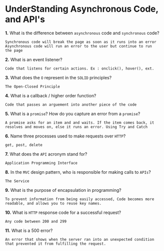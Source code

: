 # UnderStanding Asynchronous Code, and API's

**1.** What is the difference between `asynchronous` code and `synchronous` code?
<!-- enter you answer in the space below -->
```
Synchronous code will break the page as soon as it runs into an error
Asynchronous code will run an error to the user but continue to run the page
```
**2.** What is an event listener?
<!-- enter you answer in the space below -->
```
Code that listens for certain actions. Ex : onclick(), hover(), ext.
```
**3.** What does the `O` represent in the `SOLID` principles?
<!-- enter you answer in the space below -->
```
The Open-Closed Principle
```
**4.** What is a callback / higher order function?
<!-- enter you answer in the space below -->
```
Code that passes an arguement into another piece of the code
```
**5.** What is a `promise`? How do you capture an error from a `promise`?
<!-- enter you answer in the space below -->
```
A promise asks for an item and and waits. If the item comes back, it resolves and moves on, else it runs an error. Using Try and Catch
```
**6.** Name three processes used to make requests over `HTTP`?
<!-- enter you answer in the space below -->
```
get, post, delete
```
**7.** What does the `API` acronym stand for?
<!-- enter you answer in the space below -->
```
Application Programming Interface
```
**8.** In the `MVC` design pattern, who is responsible for making calls to `APIs`?
<!-- enter you answer in the space below -->
```
The Service
```
**9.** What is the purpose of encapsulation in programming?
<!-- enter you answer in the space below -->
```
To prevent information from being easily accessed, Code becomes more readable, and allows you to reuse key names.
```
**10.** What is `HTTP` response code for a successful request?
<!-- enter you answer in the space below -->
```
Any code between 200 and 299
```
**11.** What is a 500 error?
<!-- enter you answer in the space below -->
```
An error that shows when the server ran into an unexpected condition that prevented it from fulfilling the request.
```
